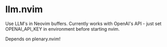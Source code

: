 # llm.nvim

Use LLM's in Neovim buffers. Currently works with OpenAI's API - just set OPENAI_API_KEY in environment before starting nvim.

Depends on plenary.nvim!
